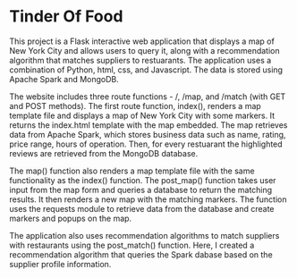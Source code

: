 # Tinder Of Food
This project is a Flask interactive web application that displays a map of New York City and allows users to query it, along with a recommendation algorithm that matches suppliers to restuarants. The application uses a combination of Python, html, css, and Javascript. The data is stored using Apache Spark and MongoDB.

The website includes three route functions - /, /map, and /match (with GET and POST methods). 
The first route function, index(), renders a map template file and displays a map of New York City with some markers. It returns the index.html template with the map embedded. The map retrieves data from Apache Spark, which stores business data such as name, rating, price range, hours of operation. Then, for every restuarant the highlighted reviews are retrieved from the MongoDB database.

The map() function also renders a map template file with the same functionality as the index() function.
The post_map() function takes user input from the map form and queries a database to return the matching results. It then renders a new map with the matching markers.
The function uses the requests module to retrieve data from the database and create markers and popups on the map. 

The application also uses recommendation algorithms to match suppliers with restaurants using the post_match() function. Here, I created a recommendation algorithm that queries the Spark dabase based on the supplier profile information.
